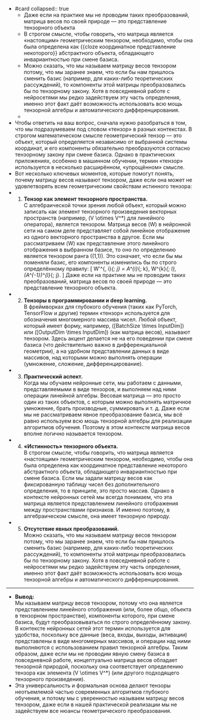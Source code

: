 - #card
  collapsed:: true
	- Даже если на практике мы не проводим таких преобразований, матрица весов по своей природе — это представление тензорного объекта
	- В строгом смысле, чтобы говорить, что матрица является «настоящим» геометрическим тензором, необходимо, чтобы она была определена как {{cloze координатное представление некоторого}}  абстрактного объекта, обладающего инвариантностью при смене базиса.
	- Можно сказать, что мы называем матрицу весов тензором потому, что мы заранее знаем, что если бы нам пришлось сменить базис (например, для каких-либо теоретических рассуждений), то компоненты этой матрицы преобразовались бы по тензорному закону. Хотя в повседневной работе с нейросетями мы редко задействуем эту часть определения, именно этот факт даёт возможность использовать всю мощь тензорной алгебры и автоматического дифференцирования.
	-
- Чтобы ответить на ваш вопрос, сначала нужно разобраться в том, что мы подразумеваем под словом «тензор» в разных контекстах. В строгом математическом смысле геометрический тензор — это объект, который определяется независимо от выбранной системы координат, и его компоненты обязательно преобразуются согласно тензорному закону при смене базиса. Однако в практических приложениях, особенно в машинном обучении, термин «тензор» используется в несколько расширённом, «упрощённом» смысле.
- Вот несколько ключевых моментов, которые помогут понять, почему матрицу весов называют тензором, даже если она может не удовлетворять всем геометрическим свойствам истинного тензора:
- 1. **Тензор как элемент тензорного пространства.**  
   С алгебраической точки зрения любой объект, который можно записать как элемент тензорного произведения векторных пространств (например, \(V \otimes V^*\) для линейного оператора), является тензором. Матрица весов \(W\) в нейронной сети на самом деле представляет собой линейное отображение из одного векторного пространства в другое. Если мы рассматриваем \(W\) как представление этого линейного отображения в выбранном базисе, то оно по определению является тензором ранга \((1,1)\). Это означает, что если бы мы поменяли базис, его компоненты изменились бы по строго определённому правилу:
   \[
   W'^{\, i}_{\; j} = A^{i}_{\; k}\, W^{k}_{\; l}\, (A^{-1})^{l}_{\; j}.
   \]
   Даже если на практике мы не проводим таких преобразований, матрица весов по своей природе — это представление тензорного объекта.
- 2. **Тензоры в программировании и deep learning.**  
   В фреймворках для глубокого обучения (таких как PyTorch, TensorFlow и другие) термин «тензор» используется для обозначения многомерного массива чисел. Любой объект, который имеет форму, например, \([BatchSize \times InputDim]\) или \([OutputDim \times InputDim]\) (как матрица весов), называют тензором. Здесь акцент делается не на его поведении при смене базиса (что действительно важно в дифференциальной геометрии), а на удобном представлении данных в виде массивов, над которыми можно выполнять операции (умножение, сложение, дифференцирование).
- 3. **Практический аспект.**  
   Когда мы обучаем нейронные сети, мы работаем с данными, представляемыми в виде тензоров, и выполняем над ними операции линейной алгебры. Весовая матрица — это просто один из таких объектов, с которым можно выполнять матричное умножение, брать производные, суммировать и т. д. Даже если мы не рассматриваем явное преобразование базиса, мы всё равно используем всю мощь тензорной алгебры для реализации алгоритмов обучения. Поэтому в этом контексте матрица весов вполне логично называется тензором.
- 4. **«Истинность» тензорного объекта.**  
   В строгом смысле, чтобы говорить, что матрица является «настоящим» геометрическим тензором, необходимо, чтобы она была определена как координатное представление некоторого абстрактного объекта, обладающего инвариантностью при смене базиса. Если мы задали матрицу весов как фиксированную таблицу чисел без дополнительного определения, то в принципе, это просто массив. Однако в контексте нейронных сетей мы всегда понимаем, что эта матрица является представлением линейного отображения между пространствами признаков. И именно поэтому, в алгебраическом смысле, она имеет тензорную природу.
- 5. **Отсутствие явных преобразований.**  
   Можно сказать, что мы называем матрицу весов тензором потому, что мы заранее знаем, что если бы нам пришлось сменить базис (например, для каких-либо теоретических рассуждений), то компоненты этой матрицы преобразовались бы по тензорному закону. Хотя в повседневной работе с нейросетями мы редко задействуем эту часть определения, именно этот факт даёт возможность использовать всю мощь тензорной алгебры и автоматического дифференцирования.
- ---
- **Вывод:**  
  Мы называем матрицу весов тензором, потому что она является представлением линейного отображения (или, более общо, объекта в тензорном пространстве), компоненты которого, при смене базиса, будут преобразовываться по строго определённому закону. В контексте нейронных сетей этот термин используется для удобства, поскольку все данные (веса, входы, выходы, активации) представлены в виде многомерных массивов, и операции над ними выполняются с использованием правил тензорной алгебры. Таким образом, даже если мы не проводим явную смену базиса в повседневной работе, концептуально матрица весов обладает тензорной природой, поскольку она соответствует определению тензора как элемента \(V \otimes V^*\) (или другого подходящего тензорного произведения).
- Эта универсальность и формальная основа делают тензоры неотъемлемой частью современных алгоритмов глубокого обучения, и потому мы с уверенностью называем матрицу весов тензором, даже если в нашей практической реализации мы не задействуем все нюансы геометрического преобразования.